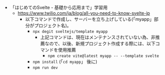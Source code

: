 - 「はじめてのSvelte - 基礎から応用まで」学習用
  - https://www.twilio.com/ja/blog/all-you-need-to-know-svelte-jp
    - 以下コマンドで作成し、サーバーを立ち上げしている(「myapp」部分がプロジェクト名)。
      - ```npx degit sveltejs/template myapp```
        - 上記コマンドは、現在はメンテナンスされていない為、非推薦なので、以後、新規プロジェクト作成する際には、以下コマンドを使用推薦
          - ```npm create vite@latest myapp -- --template svelte```
      - ```npm install``` (「```cd myapp```」 後に)
      - ```npm run dev```
